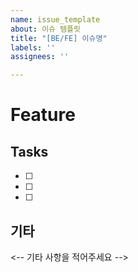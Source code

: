 ```yaml
---
name: issue_template
about: 이슈 템플릿
title: "[BE/FE] 이슈명"
labels: ''
assignees: ''

---
```


# Feature
## Tasks
- [ ]
- [ ]
- [ ]
## 기타
<-- 기타 사항을 적어주세요 -->
